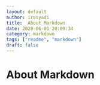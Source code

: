 ```yaml
---
layout: default
author: irosyadi
title:  About Markdown
date: 2020-06-01 20:09:34
category: markdown
tags: ["readme", "markdown"]
draft: false
---
```


# About Markdown